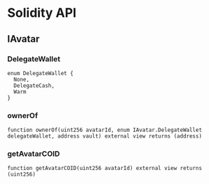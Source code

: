 # Solidity API

## IAvatar

### DelegateWallet

```solidity
enum DelegateWallet {
  None,
  DelegateCash,
  Warm
}
```

### ownerOf

```solidity
function ownerOf(uint256 avatarId, enum IAvatar.DelegateWallet delegateWallet, address vault) external view returns (address)
```

### getAvatarCOID

```solidity
function getAvatarCOID(uint256 avatarId) external view returns (uint256)
```

